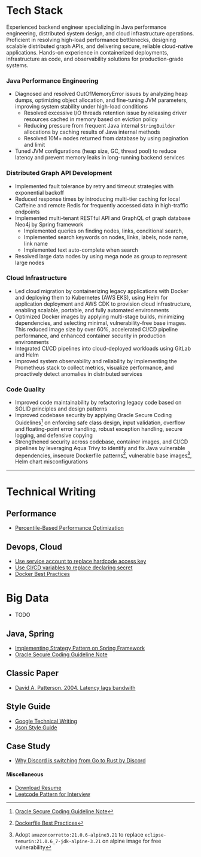 # Tech Stack

Experienced backend engineer specializing in Java performance engineering, distributed system design, and cloud infrastructure operations. Proficient in resolving high-load performance bottlenecks, designing scalable distributed graph APIs, and delivering secure, reliable cloud-native applications. Hands-on experience in containerized deployments, infrastructure as code, and observability solutions for production-grade systems.

### Java Performance Engineering
- Diagnosed and resolved OutOfMemoryError issues by analyzing heap dumps, optimizing object allocation, and fine-tuning JVM parameters, improving system stability under high-load conditions
  - Resolved excessive I/O threads retention issue by releasing driver resources cached in memory based on eviction policy
  - Reducing pressure from frequent Java internal `StringBuilder` allocations by caching results of Java internal methods
  - Resolved 10M+ nodes returned from database by using pagination and limit
- Tuned JVM configurations (heap size, GC, thread pool) to reduce latency and prevent memory leaks in long-running backend services

### Distributed Graph API Development
- Implemented fault tolerance by retry and timeout strategies with exponential backoff
- Reduced response times by introducing multi-tier caching for local Caffeine and remote Redis for frequently accessed data in high-traffic endpoints
- Implemented multi-tenant RESTful API and GraphQL of graph database Neo4j by Spring framework
  - Implemented queries on finding nodes, links, conditional search,   
  - Implemented search keywords on nodes, links, labels, node name, link name
  - Implemented text auto-complete when search
- Resolved large data nodes by using mega node as group to represent large nodes

### Cloud Infrastructure
- Led cloud migration by containerizing legacy applications with Docker and deploying them to Kubernetes (AWS EKS), using Helm for application deployment and AWS CDK to provision cloud infrastructure, enabling scalable, portable, and fully automated environments
- Optimized Docker images by applying multi-stage builds, minimizing dependencies, and selecting minimal, vulnerability-free base images. This reduced image size by over 60%, accelerated CI/CD pipeline performance, and enhanced container security in production environments
- Integrated CI/CD pipelines into cloud-deployed workloads using GitLab and Helm
- Improved system observability and reliability by implementing the Prometheus stack to collect metrics, visualize performance, and proactively detect anomalies in distributed services

### Code Quality
- Improved code maintainability by refactoring legacy code based on SOLID principles and design patterns
- Improved codebase security by applying Oracle Secure Coding Guidelines[^10] on enforcing safe class design, input validation, overflow and floating-point error handling, robust exception handling, secure logging, and defensive copying
- Strengthened security across codebase, container images, and CI/CD pipelines by leveraging Aqua Trivy to identify and fix Java vulnerable dependencies, insecure Dockerfile patterns[^11], vulnerable base images[^12], Helm chart misconfigurations
  
---

# Technical Writing

## Performance

- [Percentile-Based Performance Optimization](https://github.com/w22116972/wiki/blob/main/docs/performance-engineering/Percentile-Based%20Performance%20Optimization.md)

## Devops, Cloud

- [Use service account to replace hardcode access key](https://github.com/w22116972/wiki/blob/main/docs/devops/Use%20IAM%20roles%20for%20Service%20Account.md)
- [Use CI/CD variables to replace declaring secret](https://github.com/w22116972/wiki/blob/main/docs/devops/Secret%20in%20k8s.md)
- [Docker Best Practices](https://github.com/w22116972/wiki/blob/main/docs/devops/Dockerfile%20Best%20Practices.md)

# Big Data 

- TODO

## Java, Spring

- [Implementing Strategy Pattern on Spring Framework](https://medium.com/@w22116972/implementing-strategy-pattern-on-spring-framework-1a9760831ee5)
- [Oracle Secure Coding Guideline Note](https://github.com/w22116972/wiki/blob/main/docs/java/Oracle%20Secure%20Coding%20Guidelines%20for%20Java.md)

## Classic Paper

- [David A. Patterson. 2004. Latency lags bandwith](https://github.com/w22116972/wiki/blob/main/docs/classic-paper/Latency%20lags%20bandwidth.md)

## Style Guide

- [Google Technical Writing](https://medium.com/@w22116972/google-technical-writing-21a89129bfbc)
- [Json Style Guide](https://github.com/w22116972/wiki/blob/main/docs/style-guide/JSON%20Style%20Guide.md)

## Case Study

- [Why Discord is switching from Go to Rust by Discord](https://github.com/w22116972/wiki/blob/main/docs/case-study/why-discord-is-switching-from-go-to-rust.md)


#### Miscellaneous

- [Download Resume](./Ander%20Wang.pdf)
- [Leetcode Pattern for Interview](https://github.com/w22116972/coding-interview-pattern)


[^10]: [Oracle Secure Coding Guideline Note](https://github.com/w22116972/wiki/blob/main/docs/java/Oracle%20Secure%20Coding%20Guidelines%20for%20Java.md)

[^11]: [Dockerfile Best Practices](https://github.com/w22116972/wiki/blob/main/docs/devops/Dockerfile%20Best%20Practices.md)

[^12]: Adopt `amazoncorretto:21.0.6-alpine3.21` to replace `eclipse-temurin:21.0.6_7-jdk-alpine-3.21` on alpine image for free vulnerability

